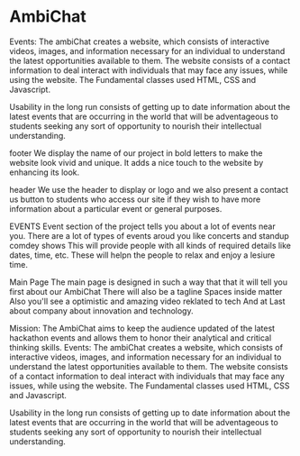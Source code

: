 # AmbiChat

Events:
The ambiChat creates a website, which consists of interactive videos, images, and information necessary for an individual to understand the latest opportunities available to them. The website consists of a contact information to deal interact with individuals that may face any issues, while using the website. The Fundamental classes used HTML, CSS and Javascript.

Usability in the long run consists of getting up to date information about the latest events that are occurring in the world that will be adventageous to students seeking any sort of opportunity to nourish their intellectual understanding.

footer
We display the name of our project in bold letters to make the website look vivid and unique. It adds a nice touch to the website by enhancing its look.

header
We use the header to display or logo and we also present a contact us button to students who access our site if they wish to have more information about a particular event or general purposes. 

EVENTS
 Event section of the project tells you about a lot of events near you.
 There are a lot of types of events aroud you like concerts and standup comdey shows
 This will provide people with all kinds of required details like dates, time, etc.
 These will helpn the people to relax and enjoy a lesiure time.

 Main Page
 The main page is designed in such a way that that it will tell you first about our AmbiChat
 There will also be a tagline Spaces inside matter
 Also you'll see a optimistic and amazing video reklated to tech
 And at Last about company about innovation and technology.

Mission:
The AmbiChat aims to keep the audience updated of the latest hackathon events and allows them to honor their analytical and critical thinking skills. 
Events:
The ambiChat creates a website, which consists of interactive videos, images, and information necessary for an individual to understand the latest opportunities available to them. The website consists of a contact information to deal interact with individuals that may face any issues, while using the website. The Fundamental classes used HTML, CSS and Javascript.

Usability in the long run consists of getting up to date information about the latest events that are occurring in the world that will be adventageous to students seeking any sort of opportunity to nourish their intellectual understanding.

